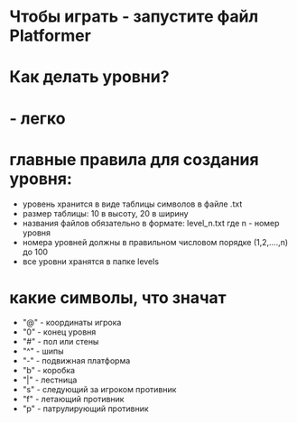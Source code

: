 # Чтобы играть - запустите файл Platformer

# Как делать уровни?
# - легко

# главные правила для создания уровня:
 - уровень хранится в виде таблицы символов в файле .txt
 - размер таблицы: 10 в высоту, 20 в ширину
 - названия файлов обязательно в формате: level_n.txt где n - номер уровня
 - номера уровней должны в правильном числовом порядке (1,2,....,n) до 100
 - все уровни хранятся в папке levels

# какие символы, что значат
 - "@" - координаты игрока
 - "0" - конец уровня
 - "#" - пол или стены
 - "^" - шипы
 - "-" - подвижная платформа
 - "b" - коробка
 - "|" - лестница
 - "s" - следующий за игроком противник
 - "f" - летающий противник
 - "p" - патрулирующий противник
